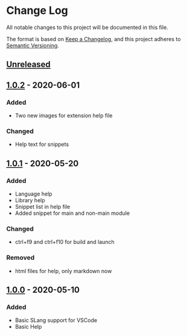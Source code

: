# Change Log
All notable changes to this project will be documented in this file.

The format is based on [Keep a Changelog](https://keepachangelog.com/en/1.0.0/),
and this project adheres to [Semantic Versioning](https://semver.org/spec/v2.0.0.html).

## [Unreleased]

## [1.0.2] - 2020-06-01
### Added
- Two new images for extension help file

### Changed
- Help text for snippets

## [1.0.1] - 2020-05-20
### Added
- Language help
- Library help
- Snippet list in help file
- Added snippet for main and non-main module

### Changed
- ctrl+f9 and ctrl+f10 for build and launch

### Removed
- html files for help, only markdown now

## [1.0.0] - 2020-05-10
### Added
- Basic SLang support for VSCode
- Basic Help

[Unreleased]: https://github.com/NothingIsGood/Semantic-Language-Extension/compare/v1.0.2...HEAD
[1.0.2]: https://github.com/NothingIsGood/Semantic-Language-Extension/compare/v1.0.1...v1.0.2
[1.0.1]: https://github.com/NothingIsGood/Semantic-Language-Extension/compare/v1.0.0...v1.0.1
[1.0.0]: https://github.com/NothingIsGood/Semantic-Language-Extension/releases/tag/v1.0.0